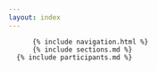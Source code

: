 ```yaml
---
layout: index
---
```



		  {% include navigation.html %}
		  {% include sections.md %}
      {% include participants.md %}
